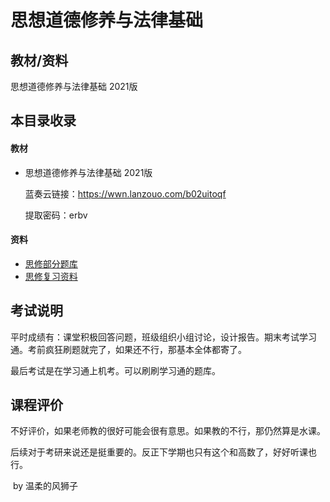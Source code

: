 # 思想道德修养与法律基础

## 教材/资料

思想道德修养与法律基础 2021版



## 本目录收录

#### 教材

- 思想道德修养与法律基础 2021版

  蓝奏云链接：https://wwn.lanzouo.com/b02uitoqf

  提取密码：erbv

#### 资料

- [思修部分题库](大学学习/比赛/README.md)
- [思修复习资料](大学学习/比赛/README.md)



## 考试说明

平时成绩有：课堂积极回答问题，班级组织小组讨论，设计报告。期末考试学习通。考前疯狂刷题就完了，如果还不行，那基本全体都寄了。

最后考试是在学习通上机考。可以刷刷学习通的题库。

## 课程评价

不好评价，如果老师教的很好可能会很有意思。如果教的不行，那仍然算是水课。

后续对于考研来说还是挺重要的。反正下学期也只有这个和高数了，好好听课也行。

​																																													by 温柔的风狮子